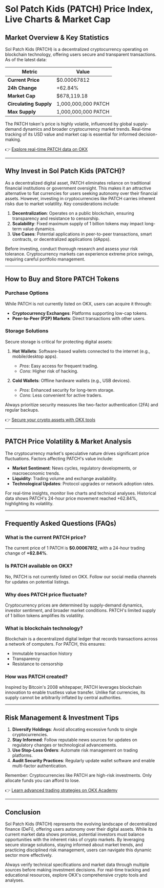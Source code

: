# Sol Patch Kids (PATCH) Price Index, Live Charts & Market Cap

## Market Overview & Key Statistics  
Sol Patch Kids (PATCH) is a decentralized cryptocurrency operating on blockchain technology, offering users secure and transparent transactions. As of the latest data:  

| Metric                | Value                     |
|-----------------------|---------------------------|
| **Current Price**     | $0.00067812               |
| **24h Change**        | +62.84%                   |
| **Market Cap**        | $678,119.18               |
| **Circulating Supply**| 1,000,000,000 PATCH       |
| **Max Supply**        | 1,000,000,000 PATCH       |

The PATCH token's price is highly volatile, influenced by global supply-demand dynamics and broader cryptocurrency market trends. Real-time tracking of its USD value and market cap is essential for informed decision-making.

👉 [Explore real-time PATCH data on OKX](https://bit.ly/okx-bonus)

---

## Why Invest in Sol Patch Kids (PATCH)?  

As a decentralized digital asset, PATCH eliminates reliance on traditional financial institutions or government oversight. This makes it an attractive alternative to fiat currencies for users seeking autonomy over their financial assets. However, investing in cryptocurrencies like PATCH carries inherent risks due to market volatility. Key considerations include:  

1. **Decentralization**: Operates on a public blockchain, ensuring transparency and resistance to censorship.  
2. **Scalability**: Fixed maximum supply of 1 billion tokens may impact long-term value dynamics.  
3. **Use Cases**: Potential applications in peer-to-peer transactions, smart contracts, or decentralized applications (dApps).  

Before investing, conduct thorough research and assess your risk tolerance. Cryptocurrency markets can experience extreme price swings, requiring careful portfolio management.

---

## How to Buy and Store PATCH Tokens  

### Purchase Options  
While PATCH is not currently listed on OKX, users can acquire it through:  
- **Cryptocurrency Exchanges**: Platforms supporting low-cap tokens.  
- **Peer-to-Peer (P2P) Markets**: Direct transactions with other users.  

### Storage Solutions  
Secure storage is critical for protecting digital assets:  

1. **Hot Wallets**: Software-based wallets connected to the internet (e.g., mobile/desktop apps).  
   - *Pros*: Easy access for frequent trading.  
   - *Cons*: Higher risk of hacking.  

2. **Cold Wallets**: Offline hardware wallets (e.g., USB devices).  
   - *Pros*: Enhanced security for long-term storage.  
   - *Cons*: Less convenient for active traders.  

Always prioritize security measures like two-factor authentication (2FA) and regular backups.

👉 [Secure your crypto assets with OKX tools](https://bit.ly/okx-bonus)

---

## PATCH Price Volatility & Market Analysis  

The cryptocurrency market's speculative nature drives significant price fluctuations. Factors affecting PATCH's value include:  
- **Market Sentiment**: News cycles, regulatory developments, or macroeconomic trends.  
- **Liquidity**: Trading volume and exchange availability.  
- **Technological Updates**: Protocol upgrades or network adoption rates.  

For real-time insights, monitor live charts and technical analyses. Historical data shows PATCH's 24-hour price movement reached +62.84%, highlighting its volatility.

---

## Frequently Asked Questions (FAQs)  

### What is the current PATCH price?  
The current price of 1 PATCH is **$0.00067812**, with a 24-hour trading change of **+62.84%**.  

### Is PATCH available on OKX?  
No, PATCH is not currently listed on OKX. Follow our social media channels for updates on potential listings.  

### Why does PATCH price fluctuate?  
Cryptocurrency prices are determined by supply-demand dynamics, investor sentiment, and broader market conditions. PATCH's limited supply of 1 billion tokens amplifies its volatility.  

### What is blockchain technology?  
Blockchain is a decentralized digital ledger that records transactions across a network of computers. For PATCH, this ensures:  
- Immutable transaction history  
- Transparency  
- Resistance to censorship  

### How was PATCH created?  
Inspired by Bitcoin's 2008 whitepaper, PATCH leverages blockchain innovation to enable trustless value transfer. Unlike fiat currencies, its supply cannot be arbitrarily inflated by central authorities.  

---

## Risk Management & Investment Tips  

1. **Diversify Holdings**: Avoid allocating excessive funds to single cryptocurrencies.  
2. **Stay Informed**: Follow reputable news sources for updates on regulatory changes or technological advancements.  
3. **Use Stop-Loss Orders**: Automate risk management on trading platforms.  
4. **Audit Security Practices**: Regularly update wallet software and enable multi-factor authentication.  

Remember: Cryptocurrencies like PATCH are high-risk investments. Only allocate funds you can afford to lose.

👉 [Learn advanced trading strategies on OKX Academy](https://bit.ly/okx-bonus)  

---

## Conclusion  

Sol Patch Kids (PATCH) represents the evolving landscape of decentralized finance (DeFi), offering users autonomy over their digital assets. While its current market data shows promise, potential investors must balance opportunities with the inherent risks of crypto markets. By leveraging secure storage solutions, staying informed about market trends, and practicing disciplined risk management, users can navigate this dynamic sector more effectively.  

Always verify technical specifications and market data through multiple sources before making investment decisions. For real-time tracking and educational resources, explore OKX's comprehensive crypto tools and analyses.